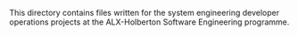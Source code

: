 This directory contains files written for the system engineering developer operations projects at the ALX-Holberton Software Engineering programme.
